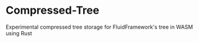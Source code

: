 # Compressed-Tree
Experimental compressed tree storage for FluidFramework's tree in WASM using Rust
